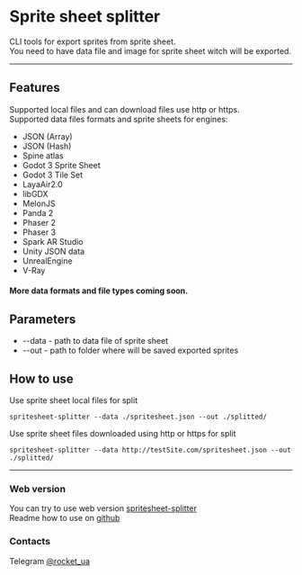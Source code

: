 # Sprite sheet splitter
CLI tools for export sprites from sprite sheet.  
You need to have data file and image for sprite sheet witch will be exported.  
___
## Features
Supported local files and can download files use http or https.  
Supported data files formats and sprite sheets for engines:
<ul>  
<li>JSON (Array)</li>
<li>JSON (Hash)</li>
<li>Spine atlas</li>
<li>Godot 3 Sprite Sheet</li>
<li>Godot 3 Tile Set</li>
<li>LayaAir2.0</li>
<li>libGDX</li>
<li>MelonJS</li>
<li>Panda 2</li>
<li>Phaser 2</li>
<li>Phaser 3</li>
<li>Spark AR Studio</li>
<li>Unity JSON data</li>
<li>UnrealEngine</li>
<li>V-Ray</li>
</ul>  
  
#### More data formats and file types coming soon.  

## Parameters
<ul>  
<li>--data - path to data file of sprite sheet</li>   
<li>--out - path to folder where will be saved exported sprites</li>
</ul>  

## How to use
Use sprite sheet local files for split  
```
spritesheet-splitter --data ./spritesheet.json --out ./splitted/
```
Use sprite sheet files downloaded using http or https for split 
```
spritesheet-splitter --data http://testSite.com/spritesheet.json --out ./splitted/
```
___  
### Web version  
You can try to use web version [spritesheet-splitter](https://rocket-ua.github.io/spritesheet-splitter/)  
Readme how to use on [github](https://github.com/rocket-ua/spritesheet-splitter#readme)  
  
### Contacts  
Telegram [@rocket_ua](https://t.me/rocket_ua)
